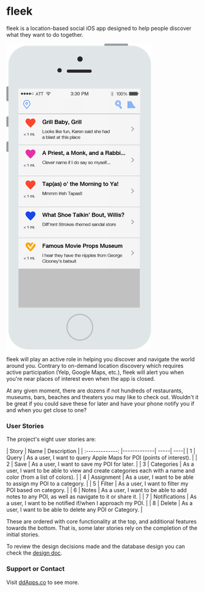 # fleek
fleek is a location-based social iOS app designed to help people discover what they want to do together.

![](https://raw.githubusercontent.com/duliodenis/fleek/master/art/wireframe/fleek-01.png)

fleek will play an active role in helping you discover and navigate the world around you. Contrary to on-demand location discovery which requires active participation (Yelp, Google Maps, etc.), fleek will alert you when you're near places of interest even when the app is closed.

At any given moment, there are dozens if not hundreds of restaurants, museums, bars, beaches and theaters you may like to check out. Wouldn't it be great if you could save these for later and have your phone notify you if and when you get close to one?

### User Stories

The project's eight user stories are:

| Story        | Name           | Description  |
| :-------------: |-------------| -----| ----|
| 1      | Query | As a user, I want to query Apple Maps for POI (points of interest). |
| 2      | Save | As a user, I want to save my POI for later. |
| 3      | Categories | As a user, I want to be able to view and create categories each with a name and color (from a list of colors). |
| 4      | Assignment | As a user, I want to be able to assign my POI to a category. |
| 5      | Filter | As a user, I want to filter my POI based on category. |
| 6      | Notes | As a user, I want to be able to add notes to any POI, as well as navigate to it or share it. |
| 7      | Notifications | As a user, I want to be notified if/when I approach my POI. |
| 8      | Delete | As a user, I want to be able to delete any POI or Category. |

These are ordered with core functionality at the top, and additional features towards the bottom. That is, some later stories rely on the completion of the initial stories.

To review the design decisions made and the database design you can check the [design doc](https://github.com/duliodenis/fleek/blob/master/DesignDoc.md).

### Support or Contact
Visit [ddApps.co](http://ddapps.co) to see more.
